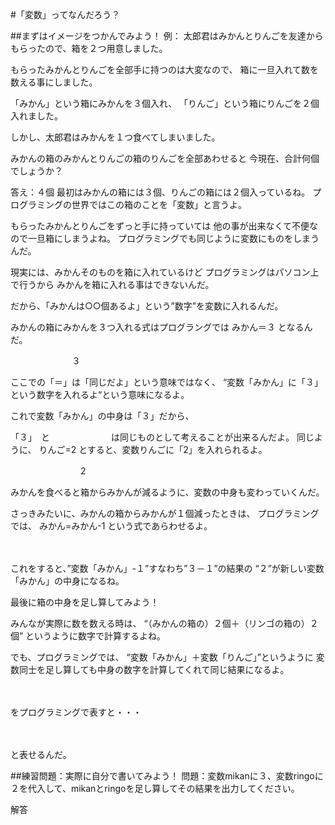 #「変数」ってなんだろう？

##まずはイメージをつかんでみよう！
例：
太郎君はみかんとりんごを友達からもらったので、箱を２つ用意しました。

もらったみかんとりんごを全部手に持つのは大変なので、
箱に一旦入れて数を数える事にしました。

「みかん」という箱にみかんを３個入れ、
「りんご」という箱にりんごを２個入れました。　







しかし、太郎君はみかんを１つ食べてしまいました。








みかんの箱のみかんとりんごの箱のりんごを全部あわせると
今現在、合計何個でしょうか？

答え：４個
最初はみかんの箱には３個、りんごの箱には２個入っているね。
プログラミングの世界ではこの箱のことを「変数」と言うよ。

もらったみかんとりんごをずっと手に持っていては
他の事が出来なくて不便なので一旦箱にしまうよね。
プログラミングでも同じように変数にものをしまうんだ。

現実には、みかんそのものを箱に入れているけど
プログラミングはパソコン上で行うから
みかんを箱に入れる事はできないんだ。

だから、「みかんは○○個あるよ」という”数字”を変数に入れるんだ。

みかんの箱にみかんを３つ入れる式はプログラングでは
みかん＝３
となるんだ。



　　　　　　　３



ここでの「＝」は「同じだよ」という意味ではなく、
“変数「みかん」に「３」という数字を入れるよ“という意味になるよ。

これで変数「みかん」の中身は「３」だから、
　　　　　

「３」　と　　　　　　　は同じものとして考えることが出来るんだよ。
同じように、
りんご=2
とすると、変数りんごに「2」を入れられるよ。




　　　　　　　　2



みかんを食べると箱からみかんが減るように、変数の中身も変わっていくんだ。

さっきみたいに、みかんの箱からみかんが１個減ったときは、
プログラミングでは、
みかん=みかん-1
という式であらわせるよ。





　　　　　　　




これをすると、”変数「みかん」-１”すなわち”３－１”の結果の
“２”が新しい変数「みかん」の中身になるね。

最後に箱の中身を足し算してみよう！

みんなが実際に数を数える時は、
“（みかんの箱の）２個＋（リンゴの箱の）２個”
というように数字で計算するよね。

でも、プログラミングでは、
“変数「みかん」＋変数「りんご」”というように
変数同士を足し算しても中身の数字を計算してくれて同じ結果になるよ。

　　
　　　　　　　　



をプログラミングで表すと・・・

　　　　　　   






と表せるんだ。




##練習問題：実際に自分で書いてみよう！
問題：変数mikanに３、変数ringoに２を代入して、mikanとringoを足し算してその結果を出力してください。

解答
